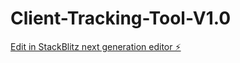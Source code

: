 # Client-Tracking-Tool-V1.0

[Edit in StackBlitz next generation editor ⚡️](https://stackblitz.com/~/github.com/SteffB23/Client-Tracking-Tool-V1.0)